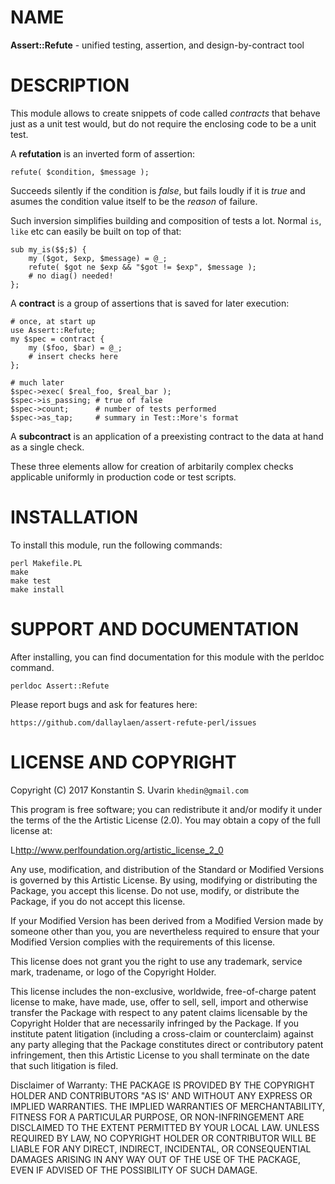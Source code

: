 # NAME

**Assert::Refute** - unified testing, assertion, and design-by-contract tool

# DESCRIPTION

This module allows to create snippets of code called *contracts*
that behave just as a unit test would,
but do not require the enclosing code to be a unit test.

A **refutation** is an inverted form of assertion:

    refute( $condition, $message );

Succeeds silently if the condition is *false*, but fails loudly if it is *true*
and asumes the condition value itself to be the *reason* of failure.

Such inversion simplifies building and composition of tests a lot.
Normal `is`, `like` etc can easily be built on top of that:

    sub my_is($$;$) {
        my ($got, $exp, $message) = @_;
        refute( $got ne $exp && "$got != $exp", $message );
        # no diag() needed!
    };

A **contract** is a group of assertions that is saved for later execution:

    # once, at start up
    use Assert::Refute;
    my $spec = contract {
        my ($foo, $bar) = @_;
        # insert checks here
    };

    # much later
    $spec->exec( $real_foo, $real_bar );
    $spec->is_passing; # true of false
    $spec->count;      # number of tests performed
    $spec->as_tap;     # summary in Test::More's format

A **subcontract** is an application of a preexisting contract
to the data at hand as a single check.

These three elements allow for creation of arbitarily complex checks
applicable uniformly in production code or test scripts.

# INSTALLATION

To install this module, run the following commands:

	perl Makefile.PL
	make
	make test
	make install

# SUPPORT AND DOCUMENTATION

After installing, you can find documentation for this module with the
perldoc command.

    perldoc Assert::Refute

Please report bugs and ask for features here:

    https://github.com/dallaylaen/assert-refute-perl/issues

# LICENSE AND COPYRIGHT

Copyright (C) 2017 Konstantin S. Uvarin `khedin@gmail.com`

This program is free software; you can redistribute it and/or modify it
under the terms of the the Artistic License (2.0). You may obtain a
copy of the full license at:

L<http://www.perlfoundation.org/artistic_license_2_0>

Any use, modification, and distribution of the Standard or Modified
Versions is governed by this Artistic License. By using, modifying or
distributing the Package, you accept this license. Do not use, modify,
or distribute the Package, if you do not accept this license.

If your Modified Version has been derived from a Modified Version made
by someone other than you, you are nevertheless required to ensure that
your Modified Version complies with the requirements of this license.

This license does not grant you the right to use any trademark, service
mark, tradename, or logo of the Copyright Holder.

This license includes the non-exclusive, worldwide, free-of-charge
patent license to make, have made, use, offer to sell, sell, import and
otherwise transfer the Package with respect to any patent claims
licensable by the Copyright Holder that are necessarily infringed by the
Package. If you institute patent litigation (including a cross-claim or
counterclaim) against any party alleging that the Package constitutes
direct or contributory patent infringement, then this Artistic License
to you shall terminate on the date that such litigation is filed.

Disclaimer of Warranty: THE PACKAGE IS PROVIDED BY THE COPYRIGHT HOLDER
AND CONTRIBUTORS "AS IS' AND WITHOUT ANY EXPRESS OR IMPLIED WARRANTIES.
THE IMPLIED WARRANTIES OF MERCHANTABILITY, FITNESS FOR A PARTICULAR
PURPOSE, OR NON-INFRINGEMENT ARE DISCLAIMED TO THE EXTENT PERMITTED BY
YOUR LOCAL LAW. UNLESS REQUIRED BY LAW, NO COPYRIGHT HOLDER OR
CONTRIBUTOR WILL BE LIABLE FOR ANY DIRECT, INDIRECT, INCIDENTAL, OR
CONSEQUENTIAL DAMAGES ARISING IN ANY WAY OUT OF THE USE OF THE PACKAGE,
EVEN IF ADVISED OF THE POSSIBILITY OF SUCH DAMAGE.


